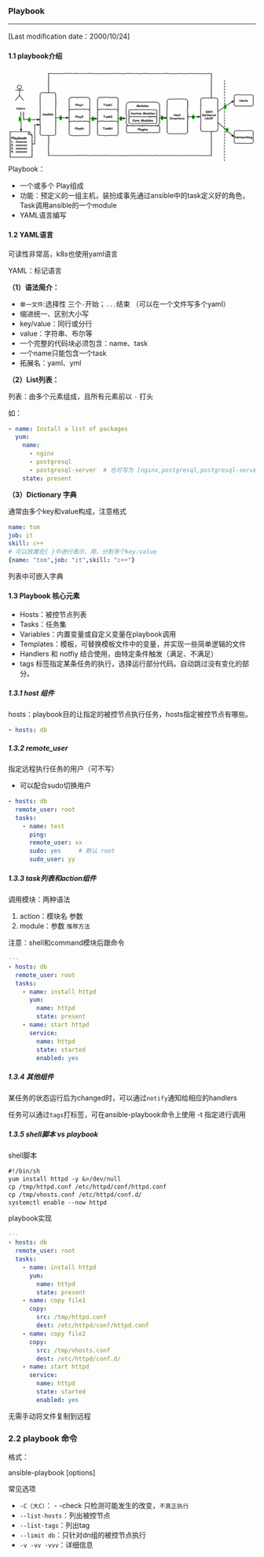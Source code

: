 ### Playbook ###
---
[Last modification date：2000/10/24]

#### 1.1 playbook介绍 ####

 ![ansible-playbook](../images/image-20221024072909766.png)
 Playbook：

+ 一个或多个 Play组成
+ 功能：预定义的一组主机，装扮成事先通过ansible中的task定义好的角色，Task调用ansible的一个module
+ YAML语言编写

#### 1.2 YAML语言 ####

可读性非常高，k8s也使用yaml语言

YAML：标记语言

**（1）语法简介：**

+ `单一文件`:选择性  三个`-`开始；`...`结束 （可以在一个文件写多个yaml）
+ 缩进统一、区别大小写
+ key/value：同行或分行
+ value：字符串、布尔等
+ 一个完整的代码块必须包含：name、task
+ 一个name只能包含一个task
+ 拓展名：yaml、yml

**（2）List列表：**

列表：由多个元素组成，且所有元素前以 `-` 打头

如：

```yaml
- name: Install a list of packages
  yum:
    name:
      - nginx
      - postgresql
      - postgresql-server  # 也可写为 [nginx,postgresql,postgresql-server]
    state: present
```

**（3）Dictionary 字典**

通常由多个key和value构成，注意格式

```yaml
name: tom
job: it
skill: c++
# 可以放置在{ }中进行表示，用，分割多个key:value
{name: "tom",job: "it",skill: "c++"}
```

列表中可嵌入字典



#### 1.3 Playbook 核心元素 ####

+ Hosts：被控节点列表
+ Tasks：任务集
+ Variables：内置变量或自定义变量在playbook调用
+ Templates：模板，可替换模板文件中的变量，并实现一些简单逻辑的文件
+ Handlers 和 notfiy 结合使用，由特定条件触发（满足、不满足）
+ tags 标签指定某条任务的执行，选择运行部分代码。自动跳过没有变化的部分。

##### 1.3.1 host 组件 #####

hosts：playbook目的让指定的被控节点执行任务，hosts指定被控节点有哪些。

```YAML
- hosts: db
```

##### 1.3.2 remote_user #####

指定远程执行任务的用户（可不写）

+ 可以配合sudo切换用户

```yaml
- hosts: db
  remote_user: root
  tasks:
    - name: test
      ping:
      remote_user: xx
      sudo: yes		# 默认 root
      sudo_user: yy
```

##### 1.3.3 task列表和action组件 #####

调用模块：两种语法

1. action：模块名 参数
2. module：参数 `推荐方法`

注意：shell和command模块后跟命令

```YAML
---
- hosts: db
  remote_user: root
  tasks: 
    - name: install httpd
      yum: 
        name: httpd
        state: present
    - name: start httpd
      service:
        name: httpd
        state: started
        enabled: yes
```

##### 1.3.4 其他组件 #####

某任务的状态运行后为changed时，可以通过`notify`通知给相应的handlers

任务可以通过`tags`打标签，可在ansible-playbook命令上使用 -t 指定进行调用



##### 1.3.5 shell脚本 vs playbook #####

shell脚本

```SH
#!/bin/sh
yum install httpd -y &>/dev/null
cp /tmp/httpd.conf /etc/httpd/conf/httpd.conf
cp /tmp/vhosts.conf /etc/httpd/conf.d/
systemctl enable --now httpd
```

playbook实现

```yaml
---
- hosts: db
  remote_user: root
  tasks: 
    - name: install httpd
      yum: 
        name: httpd
        state: present
    - name: copy file1
      copy: 
        src: /tmp/httpd.conf
        dest: /etc/httpd/conf/httpd.conf
    - name: copy file2
      copy: 
        src: /tmp/vhosts.conf 
        dest: /etc/httpd/conf.d/
    - name: start httpd
      service:
        name: httpd
        state: started
        enabled: yes
```

无需手动将文件复制到远程

### 2.2 playbook 命令 ###

格式：

ansible-playbook <filename> [options]

常见选项

+ `-C（大C）`： - -check 只检测可能发生的改变，`不真正执行`
+ `--list-hosts`：列出被控节点
+ `--list-tags`：列出tag
+ `--limit db`：只针对dn组的被控节点执行
+ `-v -vv -vvv`：详细信息

